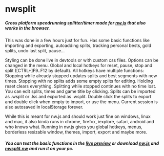 # nwsplit
##### Cross platform speedrunning splitter/timer made for [nw.js](http://github.com/nwjs/nw.js) that also works in the browser.

This was done in a few hours just for fun. Has some basic functions like importing and exporting, autoadding splits, tracking personal bests, gold splits, undo last split, pause...

Styling can be done live in devtools or with custom css files. Options can be changed in the menu. Global and local hotkeys for reset, pause, stop and split ([CTRL+]F9..F12 by default). All hotkeys have multiple functions: Stopping while already stopped updates splits and best segments with new times. Stopping with no splits adds some empty splits for editing. Holding reset clears everything. Splitting while stopped continues with no time lost. You can edit splits, times and game title by clicking. Splits can be imported as .wsplit or .lss and exported as .wsplit. Double click the splits to export and double click when empty to import, or use the menu. Current session is also autosaved in localStorage forever.

While this is meant for nw.js and should work just fine on windows, linux and mac, it also kinda runs in chrome, firefox, iexplore, safari, android and who knows what. Running in nw.js gives you global hotkeys, menus, borderless resizable window, themes, import, export and maybe more.

##### You can test the basic functions in the [live preview](https://cdn.rawgit.com/Dregu/nwsplit/4c598164df7531ccd5f0c125d6f98f0ec46f92c8/nwsplit.html) or download [nw.js](http://nwjs.io) and [nwsplit.nw](https://cdn.rawgit.com/Dregu/nwsplit/4c598164df7531ccd5f0c125d6f98f0ec46f92c8/nwsplit.nw) and run it on your pc.
